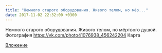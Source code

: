 ```yaml
---
title: "Немного старого оборудования. Живого телом, но мёр..."
date: 2017-11-02 22:32:00 +0300
---
```


Немного старого оборудования. Живого телом, но мёртвого душой.
Фотография
<a class="vk-attach" href="https://vk.com/photo41076938_456242204">https://vk.com/photo41076938_456242204</a>
Карта

<a class="vk-attach" href="https://vk.com/photo41076938_456242204">Вложение</a>
